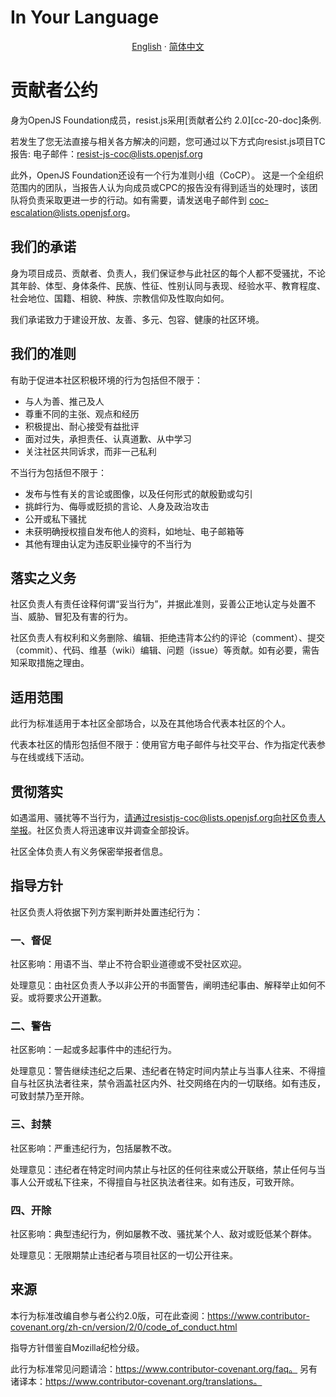 # In Your Language

<p align="center">
  <a href="https://github.com/resist-js/resist/blob/master/docs/en-US/CODE_OF_CONDUCT.md"
    >English</a>
  ·
  <a
    href="https://github.com/resist-js/resist/blob/master/docs/zh-CN/CODE_OF_CONDUCT.md"
    >简体中文</a>
</p>

# 贡献者公约

身为OpenJS Foundation成员，resist.js采用[贡献者公约 2.0][cc-20-doc]条例.

若发生了您无法直接与相关各方解决的问题，您可通过以下方式向resist.js项目TC报告: 
电子邮件：resist-js-coc@lists.openjsf.org

此外，OpenJS Foundation还设有一个行为准则小组（CoCP）。
这是一个全组织范围内的团队，当报告人认为向成员或CPC的报告没有得到适当的处理时，该团队将负责采取更进一步的行动。如有需要，请发送电子邮件到
coc-escalation@lists.openjsf.org。

## 我们的承诺

身为项目成员、贡献者、负责人，我们保证参与此社区的每个人都不受骚扰，不论其年龄、体型、身体条件、民族、性征、性别认同与表现、经验水平、教育程度、社会地位、国籍、相貌、种族、宗教信仰及性取向如何。

我们承诺致力于建设开放、友善、多元、包容、健康的社区环境。

## 我们的准则

有助于促进本社区积极环境的行为包括但不限于：

* 与人为善、推己及人
* 尊重不同的主张、观点和经历
* 积极提出、耐心接受有益批评
* 面对过失，承担责任、认真道歉、从中学习
* 关注社区共同诉求，而非一己私利

不当行为包括但不限于：

* 发布与性有关的言论或图像，以及任何形式的献殷勤或勾引
* 挑衅行为、侮辱或贬损的言论、人身及政治攻击
* 公开或私下骚扰
* 未获明确授权擅自发布他人的资料，如地址、电子邮箱等
* 其他有理由认定为违反职业操守的不当行为

## 落实之义务

社区负责人有责任诠释何谓“妥当行为”，并据此准则，妥善公正地认定与处置不当、威胁、冒犯及有害的行为。

社区负责人有权利和义务删除、编辑、拒绝违背本公约的评论（comment）、提交（commit）、代码、维基（wiki）编辑、问题（issue）等贡献。如有必要，需告知采取措施之理由。

## 适用范围

此行为标准适用于本社区全部场合，以及在其他场合代表本社区的个人。

代表本社区的情形包括但不限于：使用官方电子邮件与社交平台、作为指定代表参与在线或线下活动。

## 贯彻落实
如遇滥用、骚扰等不当行为，请通过resistjs-coc@lists.openjsf.org向社区负责人举报。社区负责人将迅速审议并调查全部投诉。

社区全体负责人有义务保密举报者信息。

## 指导方针

社区负责人将依据下列方案判断并处置违纪行为： 

### 一、督促

社区影响：用语不当、举止不符合职业道德或不受社区欢迎。

处理意见：由社区负责人予以非公开的书面警告，阐明违纪事由、解释举止如何不妥。或将要求公开道歉。

### 二、警告

社区影响：一起或多起事件中的违纪行为。

处理意见：警告继续违纪之后果、违纪者在特定时间内禁止与当事人往来、不得擅自与社区执法者往来，禁令涵盖社区内外、社交网络在内的一切联络。如有违反，可致封禁乃至开除。

### 三、封禁

社区影响：严重违纪行为，包括屡教不改。

处理意见：违纪者在特定时间内禁止与社区的任何往来或公开联络，禁止任何与当事人公开或私下往来，不得擅自与社区执法者往来。如有违反，可致开除。

### 四、开除

社区影响：典型违纪行为，例如屡教不改、骚扰某个人、敌对或贬低某个群体。

处理意见：无限期禁止违纪者与项目社区的一切公开往来。

## 来源

本行为标准改编自参与者公约2.0版，可在此查阅：https://www.contributor-covenant.org/zh-cn/version/2/0/code_of_conduct.html

指导方针借鉴自Mozilla纪检分级。

此行为标准常见问题请洽：https://www.contributor-covenant.org/faq。 另有诸译本：https://www.contributor-covenant.org/translations。